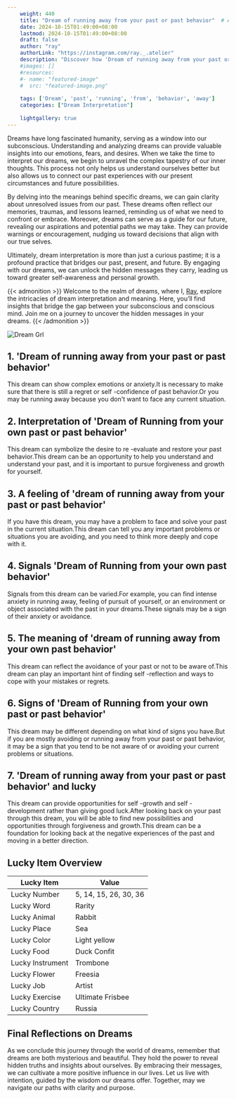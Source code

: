 ```yaml
---
    weight: 440
    title: "Dream of running away from your past or past behavior"  # Assuming 'title' column exists
    date: 2024-10-15T01:49:00+08:00
    lastmod: 2024-10-15T01:49:00+08:00
    draft: false
    author: "ray"
    authorLink: "https://instagram.com/ray._.atelier"
    description: "Discover how 'Dream of running away from your past or past behavior' can interpret your future and uncover its significant meanings in your life."
    #images: []
    #resources:
    #- name: "featured-image"
    #  src: "featured-image.png"
    
    tags: ['Dream', 'past', 'running', 'from', 'behavior', 'away']
    categories: ["Dream Interpretation"]
    
    lightgallery: true
---
```

    
Dreams have long fascinated humanity, serving as a window into our subconscious. Understanding and analyzing dreams can provide valuable insights into our emotions, fears, and desires. When we take the time to interpret our dreams, we begin to unravel the complex tapestry of our inner thoughts. This process not only helps us understand ourselves better but also allows us to connect our past experiences with our present circumstances and future possibilities.

By delving into the meanings behind specific dreams, we can gain clarity about unresolved issues from our past. These dreams often reflect our memories, traumas, and lessons learned, reminding us of what we need to confront or embrace. Moreover, dreams can serve as a guide for our future, revealing our aspirations and potential paths we may take. They can provide warnings or encouragement, nudging us toward decisions that align with our true selves.

Ultimately, dream interpretation is more than just a curious pastime; it is a profound practice that bridges our past, present, and future. By engaging with our dreams, we can unlock the hidden messages they carry, leading us toward greater self-awareness and personal growth.

{{< admonition >}}
Welcome to the realm of dreams, where I, [Ray](https://instagram.com/ray._.atelier), explore the intricacies of dream interpretation and meaning. Here, you’ll find insights that bridge the gap between your subconscious and conscious mind. Join me on a journey to uncover the hidden messages in your dreams.
{{< /admonition >}}

![Dream Grl](https://cdn.pixabay.com/photo/2017/11/02/03/35/gothic-2910057_1280.jpg "Dream Grl")

## 1. 'Dream of running away from your past or past behavior'
This dream can show complex emotions or anxiety.It is necessary to make sure that there is still a regret or self -confidence of past behavior.Or you may be running away because you don't want to face any current situation.

## 2. Interpretation of 'Dream of Running from your own past or past behavior'
This dream can symbolize the desire to re -evaluate and restore your past behavior.This dream can be an opportunity to help you understand and understand your past, and it is important to pursue forgiveness and growth for yourself.

## 3. A feeling of 'dream of running away from your past or past behavior'
If you have this dream, you may have a problem to face and solve your past in the current situation.This dream can tell you any important problems or situations you are avoiding, and you need to think more deeply and cope with it.

## 4. Signals 'Dream of Running from your own past behavior'
Signals from this dream can be varied.For example, you can find intense anxiety in running away, feeling of pursuit of yourself, or an environment or object associated with the past in your dreams.These signals may be a sign of their anxiety or avoidance.

## 5. The meaning of 'dream of running away from your own past behavior'
This dream can reflect the avoidance of your past or not to be aware of.This dream can play an important hint of finding self -reflection and ways to cope with your mistakes or regrets.

## 6. Signs of 'Dream of Running from your own past or past behavior'
This dream may be different depending on what kind of signs you have.But if you are mostly avoiding or running away from your past or past behavior, it may be a sign that you tend to be not aware of or avoiding your current problems or situations.

## 7. 'Dream of running away from your past or past behavior' and lucky
This dream can provide opportunities for self -growth and self -development rather than giving good luck.After looking back on your past through this dream, you will be able to find new possibilities and opportunities through forgiveness and growth.This dream can be a foundation for looking back at the negative experiences of the past and moving in a better direction.

## Lucky Item Overview
| Lucky Item          | Value              |
|---------------|--------------------|
| Lucky Number        | 5, 14, 15, 26, 30, 36  |
| Lucky Word          | Rarity |
| Lucky Animal        | Rabbit |
| Lucky Place         | Sea     |
| Lucky Color         | Light yellow     |
| Lucky Food          | Duck Confit      |
| Lucky Instrument    | Trombone |
| Lucky Flower        | Freesia    |
| Lucky Job           | Artist       |
| Lucky Exercise      | Ultimate Frisbee  |
| Lucky Country       | Russia    |


##  Final Reflections on Dreams

As we conclude this journey through the world of dreams, remember that dreams are both mysterious and beautiful. They hold the power to reveal hidden truths and insights about ourselves. By embracing their messages, we can cultivate a more positive influence in our lives. Let us live with intention, guided by the wisdom our dreams offer. Together, may we navigate our paths with clarity and purpose.
